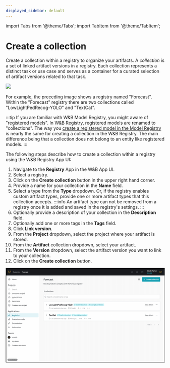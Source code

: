 ```yaml
---
displayed_sidebar: default
---
```

import Tabs from '@theme/Tabs';
import TabItem from '@theme/TabItem';

# Create a collection

Create a collection within a registry to organize your artifacts. A *collection* is a set of linked artifact versions in a registry. Each collection represents a distinct task or use case and serves as a container for a curated selection of artifact versions related to that task.

![](/images/registry/what_is_collection.png)

For example, the preceding image shows a registry named "Forecast". Within the "Forecast" registry there are two collections called "LowLightPedRecog-YOLO" and "TextCat". 

:::tip
If you are familiar with W&B Model Registry, you might aware of "registered models". In W&B Registry, registered models are renamed to "collections". The way you [create a registered model in the Model Registry](../model_registry/create-registered-model.md) is nearly the same for creating a collection in the W&B Registry. The main difference being that a collection does not belong to an entity like registered models.
:::

The following steps describe how to create a collection within a registry using the W&B Registry App UI:

1. Navigate to the **Registry** App in the W&B App UI.
2. Select a registry.
3. Click on the **Create collection** button in the upper right hand corner.
4. Provide a name for your collection in the **Name** field. 
5. Select a type from the **Type** dropdown. Or, if the registry enables custom artifact types, provide one or more artifact types that this collection accepts.
:::info
An artifact type can not be removed from a registry once it is added and saved in the registry's settings.
:::
5. Optionally provide a description of your collection in the **Description** field.
6. Optionally add one or more tags in the **Tags** field. 
7. Click **Link version**.
8. From the **Project** dropdown, select the project where your artifact is stored.
9. From the **Artifact** collection dropdown, select your artifact.
10. From the **Version** dropdown, select the artifact version you want to link to your collection.
11. Click on the **Create collection** button.

![](/images/registry/create_collection.gif)



